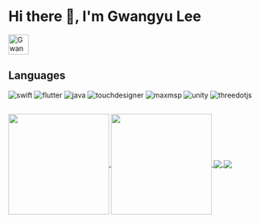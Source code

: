 # Hi there 👋, I'm Gwangyu Lee

<p align="left">
 <a href="https://gwangyulee.com" target="_blank">
  <img src="https://img.shields.io/badge/gwangyulee.com-d5f6f3?style=for-the-badge&labelColor=bc748b&logo=Sat&logoColor=000000&" height="40" width=auto alt="Gwangyulee" />
 </a> 
</p>

## Languages

![swift](https://img.shields.io/badge/swift-d5f6f3.svg?&style=for-the-badge&logo=swift&logoColor=F05138)
![flutter](https://img.shields.io/badge/flutter-d5f6f3.svg?&style=for-the-badge&logo=flutter&logoColor=02569B)
![java](https://img.shields.io/badge/javascript-d5f6f3.svg?&style=for-the-badge&logo=javascript&logoColor=F7DF1E)
![touchdesigner](https://img.shields.io/badge/touchdesigner-d5f6f3.svg?&style=for-the-badge&logo=materialdesignicons&logoColor=0xF0EF4)
![maxmsp](https://img.shields.io/badge/max-d5f6f3.svg?&style=for-the-badge&logo=max&logoColor=525252)
![unity](https://img.shields.io/badge/unity-d5f6f3.svg?&style=for-the-badge&logo=unity&logoColor=000000)
![threedotjs](https://img.shields.io/badge/threedotjs-d5f6f3.svg?&style=for-the-badge&logo=threedotjs&logoColor=000000)

##

<a href="https://github.com/gwangyu-lee">
  <img height=200 align="center" src="https://github-readme-stats.vercel.app/api?username=gwangyu-lee&bg_color=d5f6f3&title_color=000000" />
</a>
<a href="https://github.com/gwangyu-lee">
  <img height=200 align="center" src="https://github-readme-stats.vercel.app/api/top-langs?username=gwangyu-lee&layout=compact&langs_count=8&card_width=320&bg_color=d5f6f3&title_color=000000" />
</a>

<a href="https://github.com/gwangyu-lee/iKeleton-OSC">
  <img align="center" src="https://github-readme-stats.vercel.app/api/pin/?username=gwangyu-lee&repo=iKeleton-OSC"/>
</a>
<a href="https://github.com/gwangyu-lee/TouchDesigner-X-Computer-Music">
  <img align="center" src="https://github-readme-stats.vercel.app/api/pin/?username=gwangyu-lee&repo=TouchDesigner-X-Computer-Music"/>
</a>
